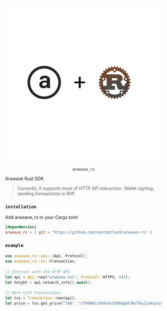 <p align="center">

![](logo.png)

<p align="center">
    <code>arweave_rs</code>
</center>

</p>

Arweave Rust SDK.

> Currently, it supports most of HTTP API interaction. Wallet signing, sending
> transactions is WIP.

### `installation`

Add arweave_rs to your Cargo.toml

```toml
[dependencies]
arweave_rs = { git = "https://github.com/nestdotland/arweave-rs" }
```

### `example`

```rust
use arweave_rs::api::{Api, Protocol};
use arweave_rs::tx::Transaction;

// Interact with the HTTP API
let api = Api::new("arweave.net", Protocol::HTTPS, 443);
let height = api.network_info().await?;

// Work with transactions
let txs = Transaction::new(api);
let price = txs.get_price("100", "vT90H6CshD4xHzIU9h6gUF3WsTOuj2a4cpn1v2CfvkQ");
```
